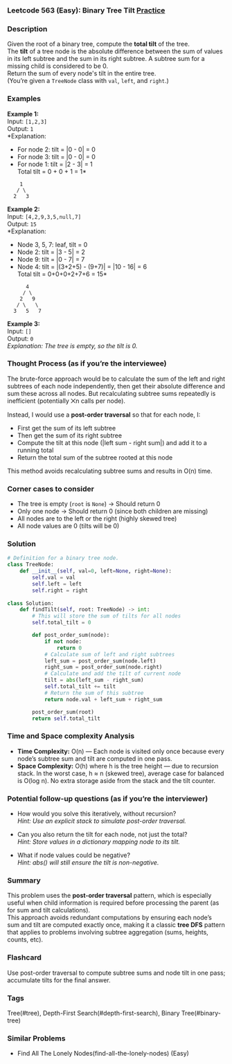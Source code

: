 ### Leetcode 563 (Easy): Binary Tree Tilt [Practice](https://leetcode.com/problems/binary-tree-tilt)

### Description  
Given the root of a binary tree, compute the **total tilt** of the tree.  
The **tilt** of a tree node is the absolute difference between the sum of values in its left subtree and the sum in its right subtree. A subtree sum for a missing child is considered to be 0.  
Return the sum of every node's tilt in the entire tree.  
(You’re given a `TreeNode` class with `val`, `left`, and `right`.)

### Examples  

**Example 1:**  
Input: `[1,2,3]`  
Output: `1`  
*Explanation:  
- For node 2: tilt = |0 - 0| = 0  
- For node 3: tilt = |0 - 0| = 0  
- For node 1: tilt = |2 - 3| = 1  
Total tilt = 0 + 0 + 1 = 1*

``` 
    1
   / \
  2   3
```

**Example 2:**  
Input: `[4,2,9,3,5,null,7]`  
Output: `15`  
*Explanation:  
- Node 3, 5, 7: leaf, tilt = 0  
- Node 2: tilt = |3 - 5| = 2  
- Node 9: tilt = |0 - 7| = 7  
- Node 4: tilt = |(3+2+5) - (9+7)| = |10 - 16| = 6  
Total tilt = 0+0+0+2+7+6 = 15*

```
      4
     / \
    2   9
   / \   \
  3   5   7
```

**Example 3:**  
Input: `[]`  
Output: `0`  
*Explanation: The tree is empty, so the tilt is 0.*


### Thought Process (as if you’re the interviewee)  
The brute-force approach would be to calculate the sum of the left and right subtrees of each node independently, then get their absolute difference and sum these across all nodes. But recalculating subtree sums repeatedly is inefficient (potentially ⨉n calls per node).

Instead, I would use a **post-order traversal** so that for each node, I:
- First get the sum of its left subtree
- Then get the sum of its right subtree
- Compute the tilt at this node (|left sum - right sum|) and add it to a running total
- Return the total sum of the subtree rooted at this node

This method avoids recalculating subtree sums and results in O(n) time.

### Corner cases to consider  
- The tree is empty (`root` is `None`) → Should return 0
- Only one node → Should return 0 (since both children are missing)
- All nodes are to the left or the right (highly skewed tree)
- All node values are 0 (tilts will be 0)


### Solution

```python
# Definition for a binary tree node.
class TreeNode:
    def __init__(self, val=0, left=None, right=None):
        self.val = val
        self.left = left
        self.right = right
        
class Solution:
    def findTilt(self, root: TreeNode) -> int:
        # This will store the sum of tilts for all nodes
        self.total_tilt = 0

        def post_order_sum(node):
            if not node:
                return 0
            # Calculate sum of left and right subtrees
            left_sum = post_order_sum(node.left)
            right_sum = post_order_sum(node.right)
            # Calculate and add the tilt of current node
            tilt = abs(left_sum - right_sum)
            self.total_tilt += tilt
            # Return the sum of this subtree
            return node.val + left_sum + right_sum

        post_order_sum(root)
        return self.total_tilt
```

### Time and Space complexity Analysis  

- **Time Complexity:** O(n) — Each node is visited only once because every node’s subtree sum and tilt are computed in one pass.
- **Space Complexity:** O(h) where h is the tree height — due to recursion stack. In the worst case, h ≈ n (skewed tree), average case for balanced is O(log n). No extra storage aside from the stack and the tilt counter.


### Potential follow-up questions (as if you’re the interviewer)  

- How would you solve this iteratively, without recursion?  
  *Hint: Use an explicit stack to simulate post-order traversal.*

- Can you also return the tilt for each node, not just the total?  
  *Hint: Store values in a dictionary mapping node to its tilt.*

- What if node values could be negative?  
  *Hint: abs() will still ensure the tilt is non-negative.*

### Summary
This problem uses the **post-order traversal** pattern, which is especially useful when child information is required before processing the parent (as for sum and tilt calculations).  
This approach avoids redundant computations by ensuring each node’s sum and tilt are computed exactly once, making it a classic **tree DFS** pattern that applies to problems involving subtree aggregation (sums, heights, counts, etc).


### Flashcard
Use post-order traversal to compute subtree sums and node tilt in one pass; accumulate tilts for the final answer.

### Tags
Tree(#tree), Depth-First Search(#depth-first-search), Binary Tree(#binary-tree)

### Similar Problems
- Find All The Lonely Nodes(find-all-the-lonely-nodes) (Easy)